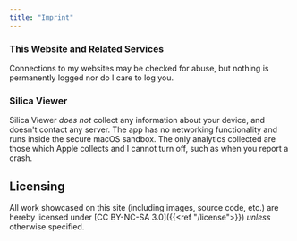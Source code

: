 ```yaml
---
title: "Imprint"
---
```



### This Website and Related Services

Connections to my websites may be checked for abuse, but nothing is permanently logged nor do I care to log you.

### Silica Viewer

Silica Viewer _does not_ collect any information about your device, and doesn't contact any server. The app has no networking functionality and runs inside the secure macOS sandbox. The only analytics collected are those which Apple collects and I
cannot turn off, such as when you report a crash.

## Licensing

All work showcased on this site (including images, source code, etc.) are hereby licensed under
[CC BY-NC-SA 3.0]({{<ref "/license">}}) _unless_ otherwise specified.
